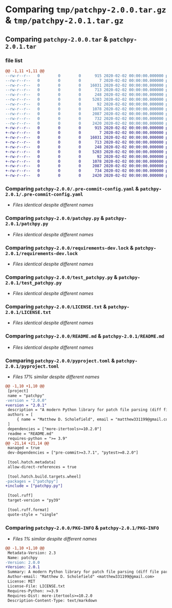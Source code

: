# Comparing `tmp/patchpy-2.0.0.tar.gz` & `tmp/patchpy-2.0.1.tar.gz`

## Comparing `patchpy-2.0.0.tar` & `patchpy-2.0.1.tar`

### file list

```diff
@@ -1,11 +1,11 @@
--rw-r--r--   0        0        0      915 2020-02-02 00:00:00.000000 patchpy-2.0.0/.pre-commit-config.yaml
--rw-r--r--   0        0        0        7 2020-02-02 00:00:00.000000 patchpy-2.0.0/.python-version
--rw-r--r--   0        0        0    16031 2020-02-02 00:00:00.000000 patchpy-2.0.0/patchpy.py
--rw-r--r--   0        0        0      713 2020-02-02 00:00:00.000000 patchpy-2.0.0/requirements-dev.lock
--rw-r--r--   0        0        0      248 2020-02-02 00:00:00.000000 patchpy-2.0.0/requirements.lock
--rw-r--r--   0        0        0     5203 2020-02-02 00:00:00.000000 patchpy-2.0.0/test_patchpy.py
--rw-r--r--   0        0        0       92 2020-02-02 00:00:00.000000 patchpy-2.0.0/.gitignore
--rw-r--r--   0        0        0     1078 2020-02-02 00:00:00.000000 patchpy-2.0.0/LICENSE.txt
--rw-r--r--   0        0        0     2087 2020-02-02 00:00:00.000000 patchpy-2.0.0/README.md
--rw-r--r--   0        0        0      732 2020-02-02 00:00:00.000000 patchpy-2.0.0/pyproject.toml
--rw-r--r--   0        0        0     2420 2020-02-02 00:00:00.000000 patchpy-2.0.0/PKG-INFO
+-rw-r--r--   0        0        0      915 2020-02-02 00:00:00.000000 patchpy-2.0.1/.pre-commit-config.yaml
+-rw-r--r--   0        0        0        7 2020-02-02 00:00:00.000000 patchpy-2.0.1/.python-version
+-rw-r--r--   0        0        0    16031 2020-02-02 00:00:00.000000 patchpy-2.0.1/patchpy.py
+-rw-r--r--   0        0        0      713 2020-02-02 00:00:00.000000 patchpy-2.0.1/requirements-dev.lock
+-rw-r--r--   0        0        0      248 2020-02-02 00:00:00.000000 patchpy-2.0.1/requirements.lock
+-rw-r--r--   0        0        0     5203 2020-02-02 00:00:00.000000 patchpy-2.0.1/test_patchpy.py
+-rw-r--r--   0        0        0       92 2020-02-02 00:00:00.000000 patchpy-2.0.1/.gitignore
+-rw-r--r--   0        0        0     1078 2020-02-02 00:00:00.000000 patchpy-2.0.1/LICENSE.txt
+-rw-r--r--   0        0        0     2087 2020-02-02 00:00:00.000000 patchpy-2.0.1/README.md
+-rw-r--r--   0        0        0      734 2020-02-02 00:00:00.000000 patchpy-2.0.1/pyproject.toml
+-rw-r--r--   0        0        0     2420 2020-02-02 00:00:00.000000 patchpy-2.0.1/PKG-INFO
```

### Comparing `patchpy-2.0.0/.pre-commit-config.yaml` & `patchpy-2.0.1/.pre-commit-config.yaml`

 * *Files identical despite different names*

### Comparing `patchpy-2.0.0/patchpy.py` & `patchpy-2.0.1/patchpy.py`

 * *Files identical despite different names*

### Comparing `patchpy-2.0.0/requirements-dev.lock` & `patchpy-2.0.1/requirements-dev.lock`

 * *Files identical despite different names*

### Comparing `patchpy-2.0.0/test_patchpy.py` & `patchpy-2.0.1/test_patchpy.py`

 * *Files identical despite different names*

### Comparing `patchpy-2.0.0/LICENSE.txt` & `patchpy-2.0.1/LICENSE.txt`

 * *Files identical despite different names*

### Comparing `patchpy-2.0.0/README.md` & `patchpy-2.0.1/README.md`

 * *Files identical despite different names*

### Comparing `patchpy-2.0.0/pyproject.toml` & `patchpy-2.0.1/pyproject.toml`

 * *Files 17% similar despite different names*

```diff
@@ -1,10 +1,10 @@
 [project]
 name = "patchpy"
-version = "2.0.0"
+version = "2.0.1"
 description = "A modern Python library for patch file parsing (diff file parsing)"
 authors = [
     { name = "Matthew D. Scholefield", email = "matthew331199@gmail.com" },
 ]
 dependencies = ["more-itertools>=10.2.0"]
 readme = "README.md"
 requires-python = ">= 3.9"
@@ -21,14 +21,14 @@
 managed = true
 dev-dependencies = ["pre-commit>=3.7.1", "pytest>=8.2.0"]
 
 [tool.hatch.metadata]
 allow-direct-references = true
 
 [tool.hatch.build.targets.wheel]
-packages = ["patchpy"]
+include = ["patchpy.py"]
 
 [tool.ruff]
 target-version = "py39"
 
 [tool.ruff.format]
 quote-style = "single"
```

### Comparing `patchpy-2.0.0/PKG-INFO` & `patchpy-2.0.1/PKG-INFO`

 * *Files 1% similar despite different names*

```diff
@@ -1,10 +1,10 @@
 Metadata-Version: 2.3
 Name: patchpy
-Version: 2.0.0
+Version: 2.0.1
 Summary: A modern Python library for patch file parsing (diff file parsing)
 Author-email: "Matthew D. Scholefield" <matthew331199@gmail.com>
 License: MIT
 License-File: LICENSE.txt
 Requires-Python: >=3.9
 Requires-Dist: more-itertools>=10.2.0
 Description-Content-Type: text/markdown
```

